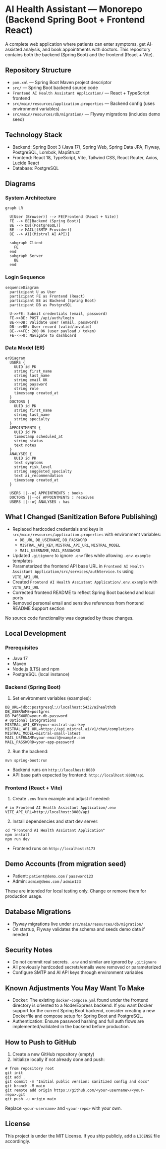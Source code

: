 # AI Health Assistant — Monorepo (Backend Spring Boot + Frontend React)

A complete web application where patients can enter symptoms, get AI-assisted analysis, and book appointments with doctors. This repository contains both the backend (Spring Boot) and the frontend (React + Vite).

## Repository Structure

- `pom.xml` — Spring Boot Maven project descriptor
- `src/` — Spring Boot backend source code
- `Frontend AI Health Assistant Application/` — React + TypeScript frontend
- `src/main/resources/application.properties` — Backend config (uses environment variables)
- `src/main/resources/db/migration/` — Flyway migrations (includes demo seed)

## Technology Stack

- Backend: Spring Boot 3 (Java 17), Spring Web, Spring Data JPA, Flyway, PostgreSQL, Lombok, MapStruct
- Frontend: React 18, TypeScript, Vite, Tailwind CSS, React Router, Axios, Lucide React
- Database: PostgreSQL

## Diagrams

### System Architecture

```mermaid
graph LR

  U[User (Browser)] --> FE[Frontend (React + Vite)]
  FE --> BE[Backend (Spring Boot)]
  BE --> DB[(PostgreSQL)]
  BE --> MAIL[(SMTP Provider)]
  BE --> AI[(Mistral AI API)]

  subgraph Client
    FE
  end
  subgraph Server
    BE
  end
```


### Login Sequence

```mermaid
sequenceDiagram
  participant U as User
  participant FE as Frontend (React)
  participant BE as Backend (Spring Boot)
  participant DB as PostgreSQL

  U->>FE: Submit credentials (email, password)
  FE->>BE: POST /api/auth/login
  BE->>DB: Validate user (email, password)
  DB-->>BE: User record (valid/invalid)
  BE-->>FE: 200 OK (user payload / token)
  FE-->>U: Navigate to dashboard
```


### Data Model (ER)

```mermaid
erDiagram
  USERS {
    UUID id PK
    string first_name
    string last_name
    string email UK
    string password
    string role
    timestamp created_at
  }
  DOCTORS {
    UUID id PK
    string first_name
    string last_name
    string specialty
  }
  APPOINTMENTS {
    UUID id PK
    timestamp scheduled_at
    string status
    text notes
  }
  ANALYSES {
    UUID id PK
    text symptoms
    string risk_level
    string suggested_specialty
    text ai_recommendation
    timestamp created_at
  }

  USERS ||--o{ APPOINTMENTS : books
  DOCTORS ||--o{ APPOINTMENTS : receives
  USERS ||--o{ ANALYSES : has
```


## What I Changed (Sanitization Before Publishing)

- Replaced hardcoded credentials and keys in `src/main/resources/application.properties` with environment variables:
  - `DB_URL`, `DB_USERNAME`, `DB_PASSWORD`
  - `MISTRAL_API_KEY`, `MISTRAL_API_URL`, `MISTRAL_MODEL`
  - `MAIL_USERNAME`, `MAIL_PASSWORD`
- Updated `.gitignore` to ignore `.env` files while allowing `.env.example` templates
- Parameterized the frontend API base URL in `Frontend AI Health Assistant Application/src/services/authService.ts` using `VITE_API_URL`
- Created `Frontend AI Health Assistant Application/.env.example` with `VITE_API_URL`
- Corrected frontend README to reflect Spring Boot backend and local ports
- Removed personal email and sensitive references from frontend README Support section

No source code functionality was degraded by these changes.

## Local Development

### Prerequisites

- Java 17
- Maven
- Node.js (LTS) and npm
- PostgreSQL (local instance)

### Backend (Spring Boot)

1) Set environment variables (examples):

```
DB_URL=jdbc:postgresql://localhost:5432/aihealthdb
DB_USERNAME=postgres
DB_PASSWORD=your-db-password
# Optional integrations
MISTRAL_API_KEY=your-mistral-api-key
MISTRAL_API_URL=https://api.mistral.ai/v1/chat/completions
MISTRAL_MODEL=mistral-small-latest
MAIL_USERNAME=your-email@example.com
MAIL_PASSWORD=your-app-password
```

2) Run the backend:

```
mvn spring-boot:run
```

- Backend runs on `http://localhost:8080`
- API base path expected by frontend: `http://localhost:8080/api`

### Frontend (React + Vite)

1) Create `.env` from example and adjust if needed:

```
# in Frontend AI Health Assistant Application/.env
VITE_API_URL=http://localhost:8080/api
```

2) Install dependencies and start dev server:

```
cd "Frontend AI Health Assistant Application"
npm install
npm run dev
```

- Frontend runs on `http://localhost:5173`

## Demo Accounts (from migration seed)

- Patient: `patient@demo.com` / `password123`
- Admin: `admin@demo.com` / `admin123`

These are intended for local testing only. Change or remove them for production usage.

## Database Migrations

- Flyway migrations live under `src/main/resources/db/migration/`
- On startup, Flyway validates the schema and seeds demo data if needed

## Security Notes

- Do not commit real secrets. `.env` and similar are ignored by `.gitignore`
- All previously hardcoded secrets/emails were removed or parameterized
- Configure SMTP and AI API keys through environment variables

## Known Adjustments You May Want To Make

- Docker: The existing `docker-compose.yml` found under the frontend directory is oriented to a Node/Express backend. If you want Docker support for the current Spring Boot backend, consider creating a new Dockerfile and compose setup for Spring Boot and PostgreSQL.
- Authentication: Ensure password hashing and full auth flows are implemented/validated in the backend before production.

## How to Push to GitHub

1) Create a new GitHub repository (empty)
2) Initialize locally if not already done and push:

```
# from repository root
git init
git add .
git commit -m "Initial public version: sanitized config and docs"
git branch -M main
git remote add origin https://github.com/<your-username>/<your-repo>.git
git push -u origin main
```

Replace `<your-username>` and `<your-repo>` with your own.

## License

This project is under the MIT License. If you ship publicly, add a `LICENSE` file accordingly.

